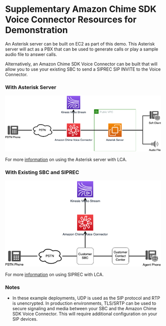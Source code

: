 # Supplementary Amazon Chime SDK Voice Connector Resources for Demonstration

An Asterisk server can be built on EC2 as part of this demo. This Asterisk server will act as a PBX that can be used to generate calls or play a sample audio file to answer calls.

Alternatively, an Amazon Chime SDK Voice Connector can be built that will allow you to use your existing SBC to send a SIPREC SIP INVITE to the Voice Connector.

### With Asterisk Server

![Diagram](images/Asterisk-Overview.png)

For more [information](Asterisk.md) on using the Asterisk server with LCA.

### With Existing SBC and SIPREC

![Diagram](images/SIPREC-Overview.png)

For more [information](SIPREC.md) on using SIPREC with LCA.

### Notes

- In these example deployments, UDP is used as the SIP protocol and RTP is unencrypted. In production environments, TLS/SRTP can be used to secure signaling and media between your SBC and the Amazon Chime SDK Voice Connector. This will require additional configuration on your SIP devices.
